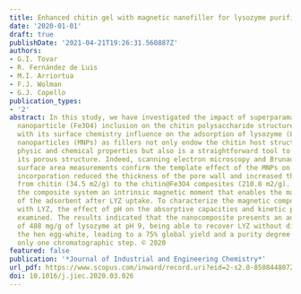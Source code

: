 ```yaml
---
title: Enhanced chitin gel with magnetic nanofiller for lysozyme purification
date: '2020-01-01'
draft: true
publishDate: '2021-04-21T19:26:31.560887Z'
authors:
- G.I. Tovar
- R. Fernández de Luis
- M.I. Arriortua
- F.J. Wolman
- G.J. Copello
publication_types:
- '2'
abstract: In this study, we have investigated the impact of superparamagnetic magnetite
  nanoparticle (Fe3O4) inclusion on the chitin polysaccharide structure, together
  with its surface chemistry influence on the adsorption of lysozyme (LYZ). Magnetic
  nanoparticles (MNPs) as fillers not only endow the chitin host structure with their
  physic and chemical properties but also is a straightforward tool to modify or template
  its porous structure. Indeed, scanning electron microscopy and Brunauer–Emmett–Teller
  surface area measurements confirm the template effect of the MNPs on chitin. Their
  incorporation reduced the thickness of the pore wall and increased the surface area
  from chitin (34.5 m2/g) to the chitin@Fe3O4 composites (210.8 m2/g). MNPs provide
  the composite system an intrinsic magnetic moment that enables the magnetic recovery
  of the adsorbent after LYZ uptake. To characterize the magnetic composite's interaction
  with LYZ, the effect of pH on the absorptive capacities and kinetic parameters was
  examined. The results indicated that the nanocomposite presents an adsorption capacity
  of 488 mg/g of lysozyme at pH 9, being able to recover LYZ without diluting or pretreating
  the hen egg-white, leading to a 75% global yield and a purity degree &gt;99% in
  only one chromatographic step. © 2020
featured: false
publication: '*Journal of Industrial and Engineering Chemistry*'
url_pdf: https://www.scopus.com/inward/record.uri?eid=2-s2.0-85084480721&doi=10.1016%2fj.jiec.2020.03.026&partnerID=40&md5=fe362676b2efbb514fa80a47567ad474
doi: 10.1016/j.jiec.2020.03.026
---
```


